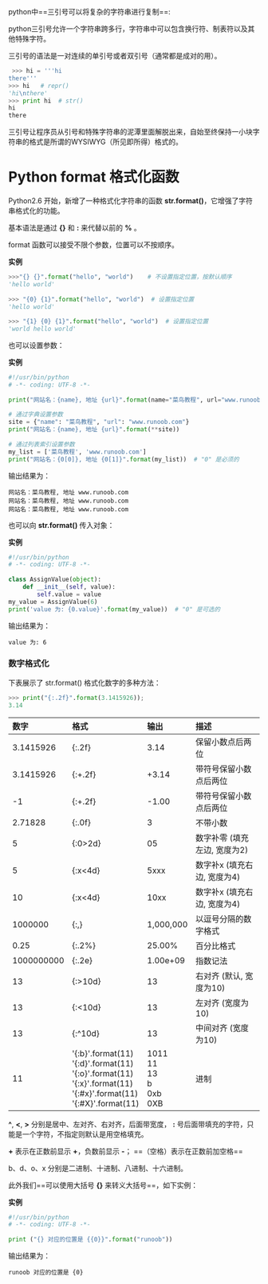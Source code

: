 python中==三引号可以将复杂的字符串进行复制==:

python三引号允许一个字符串跨多行，字符串中可以包含换行符、制表符以及其他特殊字符。

三引号的语法是一对连续的单引号或者双引号（通常都是成对的用）。

```python
 >>> hi = '''hi 
there'''
>>> hi   # repr()
'hi\nthere'
>>> print hi  # str()
hi 
there  
```

三引号让程序员从引号和特殊字符串的泥潭里面解脱出来，自始至终保持一小块字符串的格式是所谓的WYSIWYG（所见即所得）格式的。



# Python format 格式化函数

Python2.6 开始，新增了一种格式化字符串的函数 **str.format()**，它增强了字符串格式化的功能。

基本语法是通过 **{}** 和 **:** 来代替以前的 **%** 。

format 函数可以接受不限个参数，位置可以不按顺序。

**实例**

```python
>>>"{} {}".format("hello", "world")    # 不设置指定位置，按默认顺序
'hello world'
 
>>> "{0} {1}".format("hello", "world")  # 设置指定位置
'hello world'
 
>>> "{1} {0} {1}".format("hello", "world")  # 设置指定位置
'world hello world'
```

也可以设置参数：

**实例**

```python
#!/usr/bin/python
# -*- coding: UTF-8 -*-
 
print("网站名：{name}, 地址 {url}".format(name="菜鸟教程", url="www.runoob.com"))
 
# 通过字典设置参数
site = {"name": "菜鸟教程", "url": "www.runoob.com"}
print("网站名：{name}, 地址 {url}".format(**site))
 
# 通过列表索引设置参数
my_list = ['菜鸟教程', 'www.runoob.com']
print("网站名：{0[0]}, 地址 {0[1]}".format(my_list))  # "0" 是必须的
```

输出结果为：

```
网站名：菜鸟教程, 地址 www.runoob.com
网站名：菜鸟教程, 地址 www.runoob.com
网站名：菜鸟教程, 地址 www.runoob.com
```

也可以向 **str.format()** 传入对象：

**实例**

```python
#!/usr/bin/python
# -*- coding: UTF-8 -*-
 
class AssignValue(object):
    def __init__(self, value):
        self.value = value
my_value = AssignValue(6)
print('value 为: {0.value}'.format(my_value))  # "0" 是可选的
```

输出结果为：

```
value 为: 6
```



### 数字格式化

下表展示了 str.format() 格式化数字的多种方法：

```python
>>> print("{:.2f}".format(3.1415926));
3.14
```

| 数字       | 格式                                                         | 输出                                               | 描述                         |
| :--------- | :----------------------------------------------------------- | :------------------------------------------------- | :--------------------------- |
| 3.1415926  | {:.2f}                                                       | 3.14                                               | 保留小数点后两位             |
| 3.1415926  | {:+.2f}                                                      | +3.14                                              | 带符号保留小数点后两位       |
| -1         | {:+.2f}                                                      | -1.00                                              | 带符号保留小数点后两位       |
| 2.71828    | {:.0f}                                                       | 3                                                  | 不带小数                     |
| 5          | {:0>2d}                                                      | 05                                                 | 数字补零 (填充左边, 宽度为2) |
| 5          | {:x<4d}                                                      | 5xxx                                               | 数字补x (填充右边, 宽度为4)  |
| 10         | {:x<4d}                                                      | 10xx                                               | 数字补x (填充右边, 宽度为4)  |
| 1000000    | {:,}                                                         | 1,000,000                                          | 以逗号分隔的数字格式         |
| 0.25       | {:.2%}                                                       | 25.00%                                             | 百分比格式                   |
| 1000000000 | {:.2e}                                                       | 1.00e+09                                           | 指数记法                     |
| 13         | {:>10d}                                                      | 13                                                 | 右对齐 (默认, 宽度为10)      |
| 13         | {:<10d}                                                      | 13                                                 | 左对齐 (宽度为10)            |
| 13         | {:^10d}                                                      | 13                                                 | 中间对齐 (宽度为10)          |
| 11         | '{:b}'.format(11)  <br/>'{:d}'.format(11) <br/>'{:o}'.format(11) <br/>'{:x}'.format(11)  <br/>'{:#x}'.format(11)  <br/>'{:#X}'.format(11) | 1011 <br/> 11 <br/> 13 <br/> b <br/> 0xb <br/> 0XB | 进制                         |

**^**, **<**, **>** 分别是居中、左对齐、右对齐，后面带宽度， **:** 号后面带填充的字符，只能是一个字符，不指定则默认是用空格填充。

**+** 表示在正数前显示 **+**，负数前显示 **-**； ==（空格）表示在正数前加空格==

b、d、o、x 分别是二进制、十进制、八进制、十六进制。

此外我们==可以使用大括号 **{}** 来转义大括号==，如下实例：

**实例**

```python
#!/usr/bin/python
# -*- coding: UTF-8 -*-
 
print ("{} 对应的位置是 {{0}}".format("runoob"))
```

输出结果为：

```
runoob 对应的位置是 {0}
```